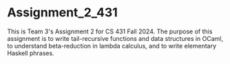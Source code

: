 # Assignment_2_431

This is Team 3's Assignment 2 for CS 431 Fall 2024. The purpose of this assignment is to write tail-recursive functions and data structures in OCaml, to understand beta-reduction in lambda calculus, and to write elementary Haskell phrases.
